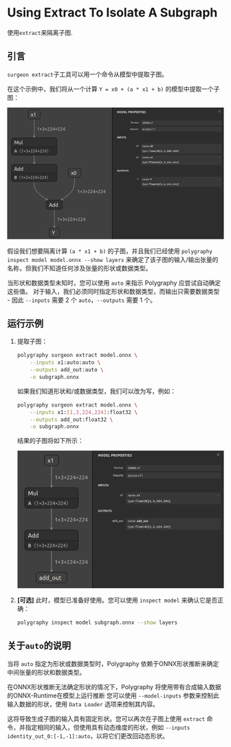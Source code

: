 # Using Extract To Isolate A Subgraph

使用`extract`来隔离子图.

## 引言

`surgeon extract`子工具可以用一个命令从模型中提取子图。

在这个示例中，我们将从一个计算 `Y = x0 + (a * x1 + b)` 的模型中提取一个子图：

![./model.png](./assets/model.png)

假设我们想要隔离计算 `(a * x1 + b)` 的子图，并且我们已经使用 `polygraphy inspect model model.onnx --show layers` 来确定了该子图的输入/输出张量的名称，但我们不知道任何涉及张量的形状或数据类型。

当形状和数据类型未知时，您可以使用 `auto` 来指示 Polygraphy 应尝试自动确定这些值。
对于输入，我们必须同时指定形状和数据类型，而输出只需要数据类型 - 因此 `--inputs` 需要 2 个 `auto`，`--outputs` 需要 1 个。

## 运行示例

1. 提取子图：

   ```bash
   polygraphy surgeon extract model.onnx \
       --inputs x1:auto:auto \
       --outputs add_out:auto \
       -o subgraph.onnx
   ```

   如果我们知道形状和/或数据类型，我们可以改为写，例如：

   ```bash
   polygraphy surgeon extract model.onnx \
       --inputs x1:[1,3,224,224]:float32 \
       --outputs add_out:float32 \
       -o subgraph.onnx
   ```

   结果的子图将如下所示：

   ![./subgraph.png](./assets/subgraph.png)

2. **[可选]** 此时，模型已准备好使用。您可以使用 `inspect model` 来确认它是否正确：

   ```bash
   polygraphy inspect model subgraph.onnx --show layers
   ```

## 关于`auto`的说明

当将 `auto` 指定为形状或数据类型时，Polygraphy 依赖于ONNX形状推断来确定中间张量的形状和数据类型。

在ONNX形状推断无法确定形状的情况下，Polygraphy 将使用带有合成输入数据的ONNX-Runtime在模型上运行推断
您可以使用 `--model-inputs` 参数来控制此输入数据的形状，使用 `Data Loader` 选项来控制其内容。

这将导致生成子图的输入具有固定形状。您可以再次在子图上使用 `extract` 命令，并指定相同的输入，但使用具有动态维度的形状，例如 `--inputs identity_out_0:[-1,-1]:auto`，以将它们更改回动态形状。
